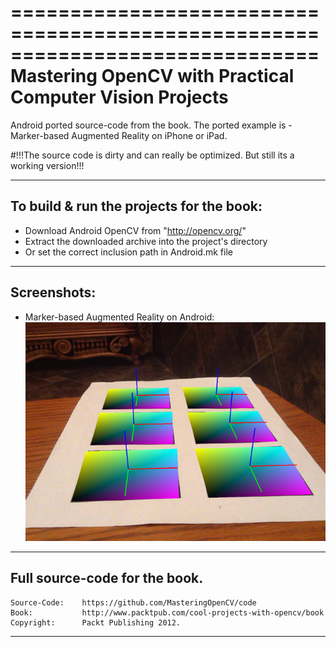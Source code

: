 ==============================================================================
Mastering OpenCV with Practical Computer Vision Projects
==============================================================================
Android ported source-code from the book.
The ported example is - Marker-based Augmented Reality on iPhone or iPad.

#!!!The source code is dirty and can really be optimized. But still its a working version!!!

--------------------------------------------------------------------------------
To build & run the projects for the book:
--------------------------------------------------------------------------------
- Download Android OpenCV from "http://opencv.org/"
- Extract the downloaded archive into the project's directory
- Or set the correct inclusion path in Android.mk file

--------------------------------------------------------------------------------
Screenshots:
--------------------------------------------------------------------------------
- Marker-based Augmented Reality on Android:
![Marker-based Augmented Reality on Android](https://raw.githubusercontent.com/deimusmeister/MarkerBasedAR/master/screenshot.png)

--------------------------------------------------------------------------------
Full source-code for the book.
--------------------------------------------------------------------------------

    Source-Code:    https://github.com/MasteringOpenCV/code
    Book:           http://www.packtpub.com/cool-projects-with-opencv/book
    Copyright:      Packt Publishing 2012.


--------------------------------------------------------------------------------


